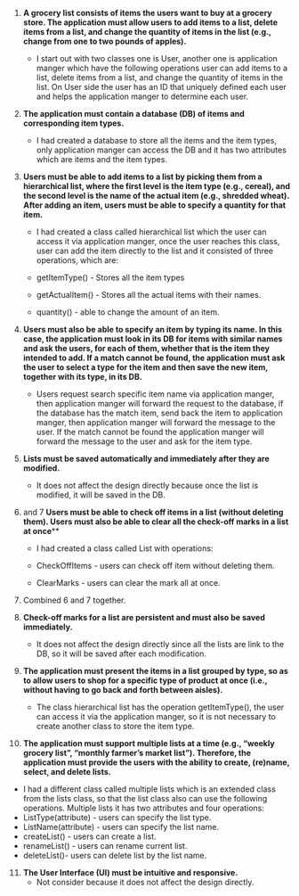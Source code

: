 1. **A grocery list consists of items the users want to buy at a grocery store. The application must allow users to add items to a list, delete items from a list, and change the quantity of items in the list (e.g., change from one to two pounds of apples).**

   - I start out with two classes one is User, another one is application manger which have the following operations user can add items to a list, delete items from a list, and change the quantity of items in the list. On User side the user has an ID that uniquely defined each user and helps the application manger to determine each user.
2. **The application must contain a database (DB) of items and corresponding item types.**

   - I had created a database to store all the items and the item types, only application manger can access the DB and it has two attributes which are items and the item types.
3. **Users must be able to add items to a list by picking them from a hierarchical list, where the first level is the item type (e.g., cereal), and the second level is the name of the actual item (e.g., shredded wheat). After adding an item, users must be able to specify a quantity for that item.**

   - I had created a class called hierarchical list which the user can access it via application manger, once the user reaches this class, user can add the item directly to the list and it consisted of three operations, which are:

   - getItemType() - Stores all the item types
   - getActualItem() -  Stores all the actual items with their names.
   - quantity() - able to change the amount of an item.
4. **Users must also be able to specify an item by typing its name. In this case, the application must look in its DB for items with similar names and ask the users, for each of them, whether that is the item they intended to add. If a match cannot be found, the application must ask the user to select a type for the item and then save the new item, together with its type, in its DB.**

   - Users request search specific item name via application manger, then application manger will forward the request to the database, if the database has the match item, send back the item to application manger, then application manger will forward the message to the user. If the match cannot be found the application manger will forward the message to the user and ask for the item type.
5. **Lists must be saved automatically and immediately after they are modified.**
   - It does not affect the design directly because once the list is modified, it will be saved in the DB.
6. and 7 **Users must be able to check off items in a list (without deleting them). Users must also be able to clear all the check-off marks in a list at once****
   - I had created a class called List with operations:
   - CheckOffItems - users can check off item without deleting them.

   - ClearMarks - users can clear the mark all at once.
7.  Combined 6 and 7 together.
8. **Check-off marks for a list are persistent and must also be saved immediately.**
   - It does not affect the design directly since all the lists are link to the DB, so it will be saved after each modification.
9. **The application must present the items in a list grouped by type, so as to allow users to shop for a specific type of product at once (i.e., without having to go back and forth between aisles).**
   - The class hierarchical list has the operation getItemType(), the user can access it via the  application manger, so it is not necessary to create another class to store the item type.
10. **The application must support multiple lists at a time (e.g., “weekly grocery list”, “monthly farmer’s market list”). Therefore, the application must provide the users with the ability to create, (re)name, select, and delete lists.**
   - I had a different class called multiple lists which is an extended class from the lists class, so that the list class also can use the following operations. Multiple lists it has two attributes and four operations: 
   - ListType(attribute) - users can specify the list type.
   - ListName(attribute) - users can specify the list name.
   - createList() - users can create a list.
   - renameList() - users can rename current list.
   - deleteList()- users can delete list by the list name.
11. **The User Interface (UI) must be intuitive and responsive.**
    - Not consider because it does not affect the design directly.